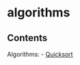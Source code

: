 algorithms
==========


  Contents
------------

Algorithms:
	- [Quicksort](http://godoc.org/github.com/rayje/algorithms/sort)